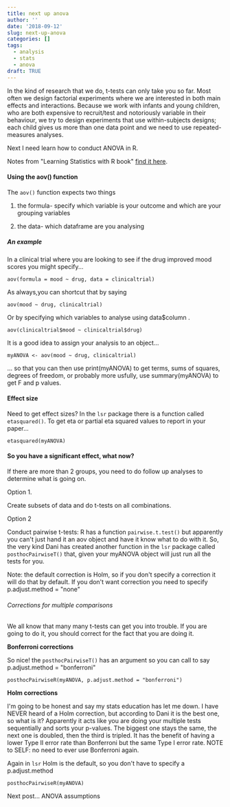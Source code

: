 ```yaml
---
title: next up anova
author: ''
date: '2018-09-12'
slug: next-up-anova
categories: []
tags:
  - analysis
  - stats
  - anova
draft: TRUE
---
```


In the kind of research that we do, t-tests can only take you so far. Most often we design factorial experiments where we are interested in both main effects and interactions.  Because we work with infants and young children, who are both expensive to recruit/test and notoriously variable in their behaviour, we try to design experiments that use within-subjects designs; each child gives us more than one data point and we need to use repeated-measures analyses. 

Next I need learn how to conduct ANOVA in R. 

Notes from "Learning Statistics with R book" [find it here](https://compcogscisydney.org/learning-statistics-with-r/).

#### Using the aov() function 

The `aov()` function expects two things

1. the formula- specify which variable is your outcome and which are your grouping variables

2. the data- which dataframe are you analysing

##### An example

In a clinical trial where you are looking to see if the drug improved mood scores you might specify...

```
aov(formula = mood ~ drug, data = clinicaltrial)

```

As always,you can shortcut that by saying

```
aov(mood ~ drug, clinicaltrial)

```

Or by specifying which variables to analyse using data$column .

```
aov(clinicaltrial$mood ~ clinicaltrial$drug)

```

It is a good idea to assign your analysis to an object...

```
myANOVA <- aov(mood ~ drug, clinicaltrial)

```

... so that you can then use print(myANOVA) to get terms, sums of squares, degrees of freedom, or probably more usfully, use summary(myANOVA) to get F and p values.  


#### Effect size

Need to get effect sizes? In the `lsr` package there is a function called `etasquared()`. To get eta or partial eta squared values to report in your paper...

```
etasquared(myANOVA)
``` 

#### So you have a significant effect, what now?

If there are more than 2 groups, you need to do follow up analyses to determine what is going on. 

Option 1.  

Create subsets of data and do t-tests on all combinations. 

Option 2

Conduct pairwise t-tests: R has a function `pairwise.t.test()` but apparently you can't just hand it an aov object and have it know what to do with it. So, the very kind Dani has created another function in the `lsr` package called `posthocPairwiseT()` that, given your myANOVA object will just run all the tests for you. 

Note: the default correction is Holm, so if you don't specify a correction it will do that by default. If you don't want correction you need to specify p.adjust.method = "none"

###### Corrections for multiple comparisons
We all know that many many t-tests can get you into trouble. If you are going to do it, you should correct for the fact that you are doing it. 

**Bonferroni corrections**

So nice! the `posthocPairwiseT()` has an argument so you can call to say p.adjust.method = "bonferroni"

```
posthocPairwiseR(myANOVA, p.adjust.method = "bonferroni")
```
**Holm corrections**

I'm going to be honest and say my stats education has let me down. I have NEVER heard of a Holm correction, but according to Dani it is the best one, so what is it? Apparently it acts like you are doing your multiple tests sequentially and sorts your p-values.  The biggest one stays the same, the next one is doubled, then the third is tripled. It has the benefit of having a lower Type II error rate than Bonferroni but the same Type I error rate. NOTE to SELF: no need to ever use Bonferroni again. 

Again in `lsr` Holm is the default, so you don't have to specify a p.adjust.method

```
posthocPairwiseR(myANOVA)
```

Next post... ANOVA assumptions

